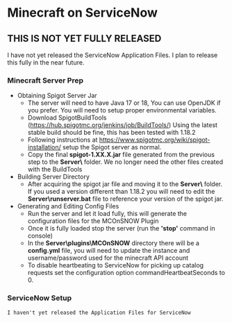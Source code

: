 # Minecraft on ServiceNow

## THIS IS NOT YET FULLY RELEASED
I have not yet released the ServiceNow Application Files. I plan to release this fully in the near future.


### Minecraft Server Prep
- Obtaining Spigot Server Jar
    - The server will need to have Java 17 or 18, You can use OpenJDK if you prefer. You will need to setup proper environmental variables.
    - Download SpigotBuildTools (https://hub.spigotmc.org/jenkins/job/BuildTools/) Using the latest stable build should be fine, this has been tested with 1.18.2
    - Following instructions at https://www.spigotmc.org/wiki/spigot-installation/ setup the Spigot server as normal.
    - Copy the final **spigot-1.XX.X.jar** file generated from the previous step to the **Server\\** folder. We no longer need the other files created with the BuildTools
- Building Server Directory
    - After acquiring the spigot jar file and moving it to the **Server\\** folder. If you used a version different than 1.18.2 you will need to edit the **Server\runserver.bat** file to reference your version of the spigot jar.
- Generating and Editing Config Files
    - Run the server and let it load fully, this will generate the configuration files for the MCOnSNOW Plugin
    - Once it is fully loaded stop the server (run the **'stop'** command in console)
    - In the **Server\plugins\MCOnSNOW** directory there will be a **config.yml** file, you will need to update the instance and username/password used for the minecraft API account
    - To disable heartbeating to ServiceNow for picking up catalog requests set the configuration option commandHeartbeatSeconds to 0.

### ServiceNow Setup
    I haven't yet released the Application Files for ServiceNow
